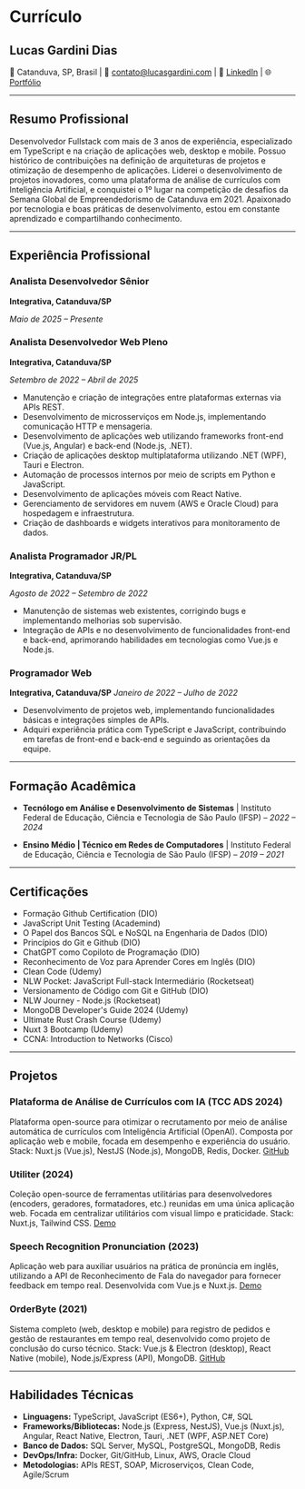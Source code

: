 # Currículo

## Lucas Gardini Dias

📍 Catanduva, SP, Brasil | 📧 [contato@lucasgardini.com](mailto:contato@lucasgardini.com) | 🔗 [LinkedIn](https://linkedin.com/in/lucasgardini) | 🌐 [Portfólio](https://lucasgardini.com)

---

## Resumo Profissional

Desenvolvedor Fullstack com mais de 3 anos de experiência, especializado em TypeScript e na criação de aplicações web, desktop e mobile. Possuo histórico de contribuições na definição de arquiteturas de projetos e otimização de desempenho de aplicações. Liderei o desenvolvimento de projetos inovadores, como uma plataforma de análise de currículos com Inteligência Artificial, e conquistei o 1º lugar na competição de desafios da Semana Global de Empreendedorismo de Catanduva em 2021. Apaixonado por tecnologia e boas práticas de desenvolvimento, estou em constante aprendizado e compartilhando conhecimento.

---

## Experiência Profissional

### Analista Desenvolvedor Sênior

**Integrativa, Catanduva/SP**

*Maio de 2025 – Presente*

### Analista Desenvolvedor Web Pleno

**Integrativa, Catanduva/SP**

*Setembro de 2022 – Abril de 2025*

* Manutenção e criação de integrações entre plataformas externas via APIs REST.
* Desenvolvimento de microsserviços em Node.js, implementando comunicação HTTP e mensageria.
* Desenvolvimento de aplicações web utilizando frameworks front-end (Vue.js, Angular) e back-end (Node.js, .NET).
* Criação de aplicações desktop multiplataforma utilizando .NET (WPF), Tauri e Electron.
* Automação de processos internos por meio de scripts em Python e JavaScript.
* Desenvolvimento de aplicações móveis com React Native.
* Gerenciamento de servidores em nuvem (AWS e Oracle Cloud) para hospedagem e infraestrutura.
* Criação de dashboards e widgets interativos para monitoramento de dados.

### Analista Programador JR/PL

**Integrativa, Catanduva/SP**

*Agosto de 2022 – Setembro de 2022*

* Manutenção de sistemas web existentes, corrigindo bugs e implementando melhorias sob supervisão.
* Integração de APIs e no desenvolvimento de funcionalidades front-end e back-end, aprimorando habilidades em tecnologias como Vue.js e Node.js.

### Programador Web

**Integrativa, Catanduva/SP**
*Janeiro de 2022 – Julho de 2022*

* Desenvolvimento de projetos web, implementando funcionalidades básicas e integrações simples de APIs.
* Adquiri experiência prática com TypeScript e JavaScript, contribuindo em tarefas de front-end e back-end e seguindo as orientações da equipe.

---

## Formação Acadêmica

* **Tecnólogo em Análise e Desenvolvimento de Sistemas** | Instituto Federal de Educação, Ciência e Tecnologia de São Paulo (IFSP) – *2022 – 2024*

* **Ensino Médio | Técnico em Redes de Computadores** | Instituto Federal de Educação, Ciência e Tecnologia de São Paulo (IFSP) – *2019 – 2021*

---

## Certificações

* Formação Github Certification (DIO)
* JavaScript Unit Testing (Academind)
* O Papel dos Bancos SQL e NoSQL na Engenharia de Dados (DIO)
* Princípios do Git e Github (DIO)
* ChatGPT como Copiloto de Programação (DIO)
* Reconhecimento de Voz para Aprender Cores em Inglês (DIO)
* Clean Code (Udemy)
* NLW Pocket: JavaScript Full-stack Intermediário (Rocketseat)
* Versionamento de Código com Git e GitHub (DIO)
* NLW Journey - Node.js (Rocketseat)
* MongoDB Developer's Guide 2024 (Udemy)
* Ultimate Rust Crash Course (Udemy)
* Nuxt 3 Bootcamp (Udemy)
* CCNA: Introduction to Networks (Cisco)

---

## Projetos

### Plataforma de Análise de Currículos com IA (TCC ADS 2024)

Plataforma open-source para otimizar o recrutamento por meio de análise automática de currículos com Inteligência Artificial (OpenAI). Composta por aplicação web e mobile, focada em desempenho e experiência do usuário. Stack: Nuxt.js (Vue.js), NestJS (Node.js), MongoDB, Redis, Docker.
[GitHub](https://github.com/Lucas-Gardini/TCC-ADS-IFSP-2024)

### Utiliter (2024)

Coleção open-source de ferramentas utilitárias para desenvolvedores (encoders, geradores, formatadores, etc.) reunidas em uma única aplicação web. Focada em centralizar utilitários com visual limpo e praticidade. Stack: Nuxt.js, Tailwind CSS.
[Demo](https://utiliter.lucasgardini.com)

### Speech Recognition Pronunciation (2023)

Aplicação web para auxiliar usuários na prática de pronúncia em inglês, utilizando a API de Reconhecimento de Fala do navegador para fornecer feedback em tempo real. Desenvolvida com Vue.js e Nuxt.js.
[Demo](https://speech-recognition-pronunciation.lucasgardini.com)

### OrderByte (2021)

Sistema completo (web, desktop e mobile) para registro de pedidos e gestão de restaurantes em tempo real, desenvolvido como projeto de conclusão do curso técnico. Stack: Vue.js & Electron (desktop), React Native (mobile), Node.js/Express (API), MongoDB.
[GitHub](https://github.com/Lucas-Gardini/TCC-REDES-IFSP-2021)

---

## Habilidades Técnicas

* **Linguagens:** TypeScript, JavaScript (ES6+), Python, C#, SQL
* **Frameworks/Bibliotecas:** Node.js (Express, NestJS), Vue.js (Nuxt.js), Angular, React Native, Electron, Tauri, .NET (WPF, ASP.NET Core)
* **Banco de Dados:** SQL Server, MySQL, PostgreSQL, MongoDB, Redis
* **DevOps/Infra:** Docker, Git/GitHub, Linux, AWS, Oracle Cloud
* **Metodologias:** APIs REST, SOAP, Microserviços, Clean Code, Agile/Scrum
